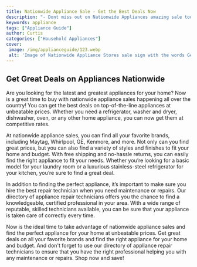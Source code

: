 ```yaml
---
title: Nationwide Appliance Sale - Get the Best Deals Now
description: "- Dont miss out on Nationwide Appliances amazing sale today and get the best deals on top of the line appliances Shop now and take advantage of unbeatable savings"
keywords: appliance
tags: ["Appliance Guide"]
author: Curtis
categories: ["Household Appliances"]
cover: 
 image: /img/applianceguide/123.webp
 alt: 'Image of Nationwide Appliance Stores sale sign with the words Get the Best Deals Now'
---
```

## Get Great Deals on Appliances Nationwide

Are you looking for the latest and greatest appliances for your home? Now is a great time to buy with nationwide appliance sales happening all over the country! You can get the best deals on top-of-the-line appliances at unbeatable prices. Whether you need a refrigerator, washer and dryer, dishwasher, oven, or any other home appliance, you can now get them at competitive rates.

At nationwide appliance sales, you can find all your favorite brands, including Maytag, Whirlpool, GE, Kenmore, and more. Not only can you find great prices, but you can also find a variety of styles and finishes to fit your home and budget. With free shipping and no-hassle returns, you can easily find the right appliance to fit your needs. Whether you’re looking for a basic model for your laundry room or a luxurious stainless-steel refrigerator for your kitchen, you’re sure to find a great deal.

In addition to finding the perfect appliance, it’s important to make sure you hire the best repair technician when you need maintenance or repairs. Our directory of appliance repair technicians offers you the chance to find a knowledgeable, certified professional in your area. With a wide range of reputable, skilled technicians available, you can be sure that your appliance is taken care of correctly every time.

Now is the ideal time to take advantage of nationwide appliance sales and find the perfect appliance for your home at unbeatable prices. Get great deals on all your favorite brands and find the right appliance for your home and budget. And don't forget to use our directory of appliance repair technicians to ensure that you have the right professional helping you with any maintenance or repairs. Shop now and save!
